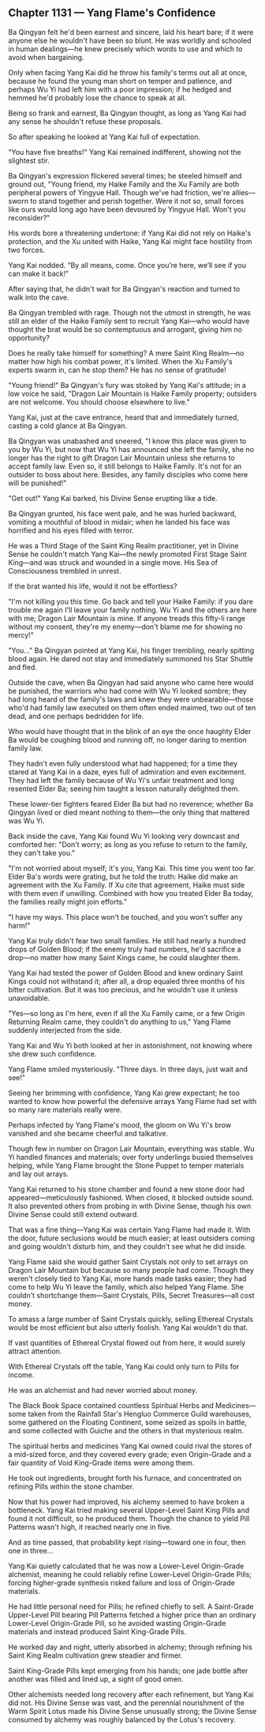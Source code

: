 ## Chapter 1131 — Yang Flame's Confidence

Ba Qingyan felt he'd been earnest and sincere, laid his heart bare; if it were anyone else he wouldn't have been so blunt. He was worldly and schooled in human dealings—he knew precisely which words to use and which to avoid when bargaining.

Only when facing Yang Kai did he throw his family's terms out all at once, because he found the young man short on temper and patience, and perhaps Wu Yi had left him with a poor impression; if he hedged and hemmed he'd probably lose the chance to speak at all.

Being so frank and earnest, Ba Qingyan thought, as long as Yang Kai had any sense he shouldn't refuse these proposals.

So after speaking he looked at Yang Kai full of expectation.

"You have five breaths!" Yang Kai remained indifferent, showing not the slightest stir.

Ba Qingyan's expression flickered several times; he steeled himself and ground out, "Young friend, my Haike Family and the Xu Family are both peripheral powers of Yingyue Hall. Though we've had friction, we're allies—sworn to stand together and perish together. Were it not so, small forces like ours would long ago have been devoured by Yingyue Hall. Won't you reconsider?"

His words bore a threatening undertone: if Yang Kai did not rely on Haike's protection, and the Xu united with Haike, Yang Kai might face hostility from two forces.

Yang Kai nodded. “By all means, come. Once you’re here, we’ll see if you can make it back!”

After saying that, he didn't wait for Ba Qingyan's reaction and turned to walk into the cave.

Ba Qingyan trembled with rage. Though not the utmost in strength, he was still an elder of the Haike Family sent to recruit Yang Kai—who would have thought the brat would be so contemptuous and arrogant, giving him no opportunity?

Does he really take himself for something? A mere Saint King Realm—no matter how high his combat power, it's limited. When the Xu Family's experts swarm in, can he stop them? He has no sense of gratitude!

"Young friend!" Ba Qingyan's fury was stoked by Yang Kai's attitude; in a low voice he said, "Dragon Lair Mountain is Haike Family property; outsiders are not welcome. You should choose elsewhere to live."

Yang Kai, just at the cave entrance, heard that and immediately turned, casting a cold glance at Ba Qingyan.

Ba Qingyan was unabashed and sneered, "I know this place was given to you by Wu Yi, but now that Wu Yi has announced she left the family, she no longer has the right to gift Dragon Lair Mountain unless she returns to accept family law. Even so, it still belongs to Haike Family. It's not for an outsider to boss about here. Besides, any family disciples who come here will be punished!"

"Get out!" Yang Kai barked, his Divine Sense erupting like a tide.

Ba Qingyan grunted, his face went pale, and he was hurled backward, vomiting a mouthful of blood in midair; when he landed his face was horrified and his eyes filled with terror.

He was a Third Stage of the Saint King Realm practitioner, yet in Divine Sense he couldn't match Yang Kai—the newly promoted First Stage Saint King—and was struck and wounded in a single move. His Sea of Consciousness trembled in unrest.

If the brat wanted his life, would it not be effortless?

"I'm not killing you this time. Go back and tell your Haike Family: if you dare trouble me again I'll leave your family nothing. Wu Yi and the others are here with me; Dragon Lair Mountain is mine. If anyone treads this fifty-li range without my consent, they're my enemy—don't blame me for showing no mercy!"

"You..." Ba Qingyan pointed at Yang Kai, his finger trembling, nearly spitting blood again. He dared not stay and immediately summoned his Star Shuttle and fled.

Outside the cave, when Ba Qingyan had said anyone who came here would be punished, the warriors who had come with Wu Yi looked sombre; they had long heard of the family's laws and knew they were unbearable—those who'd had family law executed on them often ended maimed, two out of ten dead, and one perhaps bedridden for life.

Who would have thought that in the blink of an eye the once haughty Elder Ba would be coughing blood and running off, no longer daring to mention family law.

They hadn't even fully understood what had happened; for a time they stared at Yang Kai in a daze, eyes full of admiration and even excitement. They had left the family because of Wu Yi's unfair treatment and long resented Elder Ba; seeing him taught a lesson naturally delighted them.

These lower-tier fighters feared Elder Ba but had no reverence; whether Ba Qingyan lived or died meant nothing to them—the only thing that mattered was Wu Yi.

Back inside the cave, Yang Kai found Wu Yi looking very downcast and comforted her: "Don't worry; as long as you refuse to return to the family, they can't take you."

"I'm not worried about myself; it's you, Yang Kai. This time you went too far. Elder Ba's words were grating, but he told the truth: Haike did make an agreement with the Xu Family. If Xu cite that agreement, Haike must side with them even if unwilling. Combined with how you treated Elder Ba today, the families really might join efforts."

"I have my ways. This place won't be touched, and you won't suffer any harm!"

Yang Kai truly didn't fear two small families. He still had nearly a hundred drops of Golden Blood; if the enemy truly had numbers, he'd sacrifice a drop—no matter how many Saint Kings came, he could slaughter them.

Yang Kai had tested the power of Golden Blood and knew ordinary Saint Kings could not withstand it; after all, a drop equaled three months of his bitter cultivation. But it was too precious, and he wouldn't use it unless unavoidable.

"Yes—so long as I'm here, even if all the Xu Family came, or a few Origin Returning Realm came, they couldn't do anything to us," Yang Flame suddenly interjected from the side.

Yang Kai and Wu Yi both looked at her in astonishment, not knowing where she drew such confidence.

Yang Flame smiled mysteriously. "Three days. In three days, just wait and see!"

Seeing her brimming with confidence, Yang Kai grew expectant; he too wanted to know how powerful the defensive arrays Yang Flame had set with so many rare materials really were.

Perhaps infected by Yang Flame's mood, the gloom on Wu Yi's brow vanished and she became cheerful and talkative.

Though few in number on Dragon Lair Mountain, everything was stable. Wu Yi handled finances and materials; over forty underlings busied themselves helping, while Yang Flame brought the Stone Puppet to temper materials and lay out arrays.

Yang Kai returned to his stone chamber and found a new stone door had appeared—meticulously fashioned. When closed, it blocked outside sound. It also prevented others from probing in with Divine Sense, though his own Divine Sense could still extend outward.

That was a fine thing—Yang Kai was certain Yang Flame had made it. With the door, future seclusions would be much easier; at least outsiders coming and going wouldn't disturb him, and they couldn't see what he did inside.

Yang Flame said she would gather Saint Crystals not only to set arrays on Dragon Lair Mountain but because so many people had come. Though they weren't closely tied to Yang Kai, more hands made tasks easier; they had come to help Wu Yi leave the family, which also helped Yang Flame. She couldn't shortchange them—Saint Crystals, Pills, Secret Treasures—all cost money.

To amass a large number of Saint Crystals quickly, selling Ethereal Crystals would be most efficient but also utterly foolish. Yang Kai wouldn't do that.

If vast quantities of Ethereal Crystal flowed out from here, it would surely attract attention.

With Ethereal Crystals off the table, Yang Kai could only turn to Pills for income.

He was an alchemist and had never worried about money.

The Black Book Space contained countless Spiritual Herbs and Medicines—some taken from the Rainfall Star's Hengluo Commerce Guild warehouses, some gathered on the Floating Continent, some seized as spoils in battle, and some collected with Guiche and the others in that mysterious realm.

The spiritual herbs and medicines Yang Kai owned could rival the stores of a mid-sized force, and they covered every grade; even Origin-Grade and a fair quantity of Void King-Grade items were among them.

He took out ingredients, brought forth his furnace, and concentrated on refining Pills within the stone chamber.

Now that his power had improved, his alchemy seemed to have broken a bottleneck. Yang Kai tried making several Upper-Level Saint King Pills and found it not difficult, so he produced them. Though the chance to yield Pill Patterns wasn't high, it reached nearly one in five.

And as time passed, that probability kept rising—toward one in four, then one in three...

Yang Kai quietly calculated that he was now a Lower-Level Origin-Grade alchemist, meaning he could reliably refine Lower-Level Origin-Grade Pills; forcing higher-grade synthesis risked failure and loss of Origin-Grade materials.

He had little personal need for Pills; he refined chiefly to sell. A Saint-Grade Upper-Level Pill bearing Pill Patterns fetched a higher price than an ordinary Lower-Level Origin-Grade Pill, so he avoided wasting Origin-Grade materials and instead produced Saint King-Grade Pills.

He worked day and night, utterly absorbed in alchemy; through refining his Saint King Realm cultivation grew steadier and firmer.

Saint King-Grade Pills kept emerging from his hands; one jade bottle after another was filled and lined up, a sight of good omen.

Other alchemists needed long recovery after each refinement, but Yang Kai did not. His Divine Sense was vast, and the perennial nourishment of the Warm Spirit Lotus made his Divine Sense unusually strong; the Divine Sense consumed by alchemy was roughly balanced by the Lotus's recovery.
